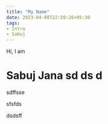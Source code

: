 ```yaml
---
title: "My Name"
date: 2023-04-08T22:59:26+05:30
tags:
- Intro
- Sabuj
---
```


Hi, I am
# Sabuj Jana sd ds  d
sdffsse

sfsfds

dsdsff
